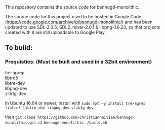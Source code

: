 This repository contains the source code for bennugd-monolithic.

The source code for this project used to be hosted in Google Code (https://code.google.com/archive/p/bennugd-monolithic/) and has been updated to use SDL-2.0.5, SDL2_mixer-2.0.1 & libpng-1.6.23, so that projects created with it are still uploadable to Google Play.

## To build:

### Prequisties: (Must be built and used in a 32bit environment)
tre-agrep \
libtre5 \
libtre-dev \
libpng-dev \
zlib1g-dev

In Ubuntu 16.04 or newer, install with `sudo apt -y install tre-agrep libtre5 libtre-dev libpng-dev zlib1g-dev`

then
`git clone https://github.com/christianhaitian/bennugd-monolithic.git`
`cd bennugd-monolithic`
`./build.sh`
